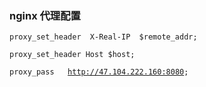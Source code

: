 ### nginx 代理配置

`proxy_set_header  X-Real-IP  $remote_addr;`

`proxy_set_header Host $host;`

`proxy_pass   `[`http://47.104.222.160:8080`](http://47.104.222.160:8080)`;`

